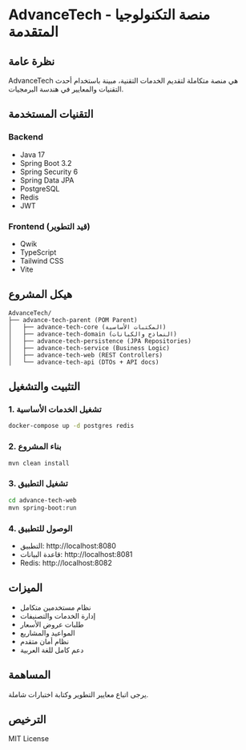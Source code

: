 # AdvanceTech - منصة التكنولوجيا المتقدمة

## نظرة عامة

AdvanceTech هي منصة متكاملة لتقديم الخدمات التقنية، مبينة باستخدام أحدث التقنيات والمعايير في هندسة البرمجيات.

## التقنيات المستخدمة

### Backend
- Java 17
- Spring Boot 3.2
- Spring Security 6
- Spring Data JPA
- PostgreSQL
- Redis
- JWT

### Frontend (قيد التطوير)
- Qwik
- TypeScript
- Tailwind CSS
- Vite

## هيكل المشروع

```
AdvanceTech/
├── advance-tech-parent (POM Parent)
│   ├── advance-tech-core (المكتبات الأساسية)
│   ├── advance-tech-domain (النماذج والكيانات)
│   ├── advance-tech-persistence (JPA Repositories)
│   ├── advance-tech-service (Business Logic)
│   ├── advance-tech-web (REST Controllers)
│   └── advance-tech-api (DTOs + API docs)
```

## التثبيت والتشغيل

### 1. تشغيل الخدمات الأساسية
```bash
docker-compose up -d postgres redis
```

### 2. بناء المشروع
```bash
mvn clean install
```

### 3. تشغيل التطبيق
```bash
cd advance-tech-web
mvn spring-boot:run
```

### 4. الوصول للتطبيق
- التطبيق: http://localhost:8080
- قاعدة البيانات: http://localhost:8081
- Redis: http://localhost:8082

## الميزات

- نظام مستخدمين متكامل
- إدارة الخدمات والتصنيفات
- طلبات عروض الأسعار
- المواعيد والمشاريع
- نظام أمان متقدم
- دعم كامل للغة العربية

## المساهمة

يرجى اتباع معايير التطوير وكتابة اختبارات شاملة.

## الترخيص

MIT License
